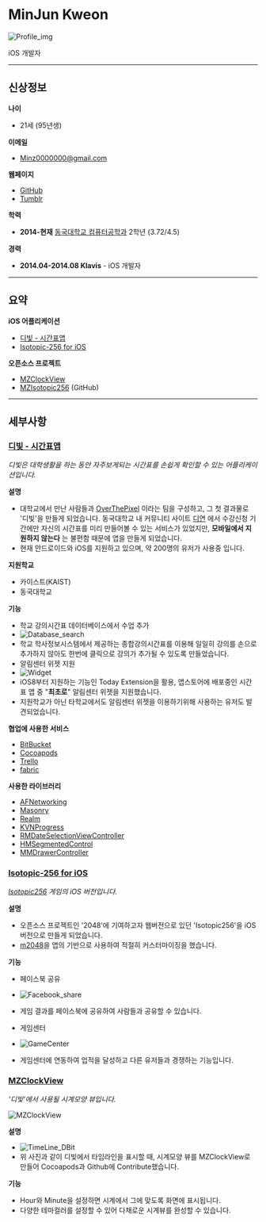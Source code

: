 # MinJun Kweon

![Profile_img](http://graph.facebook.com/minz000/picture?width=300&height=300)

iOS 개발자

***

## 신상정보
**나이** 
* 21세 (95년생)

**이메일** 
* Minz0000000@gmail.com

**웹페이지** 
* [GitHub](http://github.com/minjunkweon)
* [Tumblr](http://minzkweon.tumblr.com)

**학력** 
* **2014-현재** [동국대학교 컴퓨터공학과](http://cse.dongguk.edu) 2학년 (3.72/4.5) 

**경력** 
* **2014.04-2014.08 Klavis** - iOS 개발자 

***

## 요약
**iOS 어플리케이션** 
* [디빛 - 시간표앱](https://itunes.apple.com/us/app/dibich-siganpyoaeb/id982776253?l=ko&ls=1&mt=8) 
* [Isotopic-256 for iOS](https://itunes.apple.com/us/app/isotopic-256/id909720805?l=ko&ls=1&mt=8)

**오픈소스 프로젝트** 
* [MZClockView](https://github.com/MinJunKweon/MZClockView) 
* [MZIsotopic256](https://github.com/MinJunKweon/MZIsotopic256) (GitHub)

***

## 세부사항
### [디빛 - 시간표앱](https://itunes.apple.com/us/app/dibich-siganpyoaeb/id982776253?l=ko&ls=1&mt=8)
*디빛은 대학생활을 하는 동안 자주보게되는 시간표를 손쉽게 확인할 수 있는 어플리케이션입니다.*

**설명** 
* 대학교에서 만난 사람들과 [OverThePixel](http://overthepixels.com) 이라는 팀을 구성하고, 그 첫 결과물로 '디빛'을 만들게 되었습니다.
동국대학교 내 커뮤니티 사이트 [디연](http://dyeon.net) 에서 수강신청 기간에만 자신의 시간표를 미리 만들어볼 수 있는 서비스가 있었지만, **모바일에서 지원하지 않는다** 는 불편함 때문에 앱을 만들게 되었습니다. 
* 현재 안드로이드와 iOS를 지원하고 있으며, 약 200명의 유저가 사용중 입니다.

**지원학교**
* 카이스트(KAIST)
* 동국대학교

**기능**
* 학교 강의시간표 데이터베이스에서 수업 추가
 * ![Database_search](/image/Database_search.jpg)
 * 학교 학사정보시스템에서 제공하는 종합강의시간표를 이용해 일일히 강의를 손으로 추가하지 않아도 한번에 클릭으로 강의가 추가될 수 있도록 만들었습니다.
* 알림센터 위젯 지원
 * ![Widget](https://fbcdn-sphotos-e-a.akamaihd.net/hphotos-ak-xtp1/v/t1.0-9/11143539_1631924167044007_5431670694314137520_n.jpg?oh=dea16b5ff1c2601d1b400a1927560dcb&oe=5607C5C6&__gda__=1442807520_2d3107a0083218110785262cca45eff5)
 * iOS8부터 지원하는 기능인 Today Extension을 활용, 앱스토어에 배포중인 시간표 앱 중 "**최초로**" 알림센터 위젯을 지원했습니다.
 * 지원학교가 아닌 타학교에서도 알림센터 위젯을 이용하기위해 사용하는 유저도 발견되었습니다.

**협업에 사용한 서비스** 
* [BitBucket](http://bitbucket.org) 
* [Cocoapods](http://cocoapods.org) 
* [Trello](http://trello.com)
* [fabric](http://fabric.io)

**사용한 라이브러리** 
* [AFNetworking](https://github.com/AFNetworking/AFNetworking) 
* [Masonry](https://github.com/SnapKit/Masonry)
* [Realm](http://realm.io)
* [KVNProgress](https://github.com/kevin-hirsch/KVNProgress)
* [RMDateSelectionViewController](https://github.com/CooperRS/RMDateSelectionViewController)
* [HMSegmentedControl](https://github.com/HeshamMegid/HMSegmentedControl)
* [MMDrawerController](https://github.com/mutualmobile/MMDrawerController)

### [Isotopic-256 for iOS](https://itunes.apple.com/us/app/isotopic-256/id909720805?l=ko&ls=1&mt=8)
*[Isotopic256](http://jamesdonnelly.github.io/Isotopic256/) 게임의 iOS 버전입니다.*

**설명**
* 오픈소스 프로젝트인 '2048'에 기여하고자 웹버전으로 있던 'Isotopic256'을 iOS 버전으로 만들게 되었습니다.
* [m2048](https://github.com/danqing/2048)을 앱의 기반으로 사용하여 적절히 커스터마이징을 했습니다.

**기능**
* 페이스북 공유
 * ![Facebook_share](/image/Facebook_Share.jpg)
 * 게임 결과를 페이스북에 공유하여 사람들과 공유할 수 있습니다.

* 게임센터
 * ![GameCenter](/image/GameCenter.jpg)
 * 게임센터에 연동하여 업적을 달성하고 다른 유저들과 경쟁하는 기능입니다.


### [MZClockView](https://github.com/MinJunKweon/MZClockView)
*'디빛'에서 사용될 시계모양 뷰입니다.*

![MZClockView](https://camo.githubusercontent.com/c9beddf6de0ce4de57a00ba37f87e76cc0166626/68747470733a2f2f33312e6d656469612e74756d626c722e636f6d2f36636235613736646638313037316337383834373463363961633861646466332f74756d626c725f696e6c696e655f6e68766f6b777951584631736b7876676e2e6a7067)

**설명**
* ![TimeLine_DBit](https://fbcdn-sphotos-c-a.akamaihd.net/hphotos-ak-xfp1/v/t1.0-9/10653330_1631924163710674_1580725709152558641_n.jpg?oh=21c7c81f81e92e3524c776d0223d1263&oe=55F4D3A4&__gda__=1442791668_5666a1bd59d1a5676b2ebcc8c94adf89)
* 위 사진과 같이 디빛에서 타임라인을 표시할 때, 시계모양 뷰를 MZClockView로 만들어 Cocoapods과 Github에 Contribute했습니다.

**기능**
* Hour와 Minute을 설정하면 시계에서 그에 맞도록 화면에 표시됩니다.
* 다양한 테마컬러를 설정할 수 있어 다채로운 시계뷰를 완성할 수 있습니다.